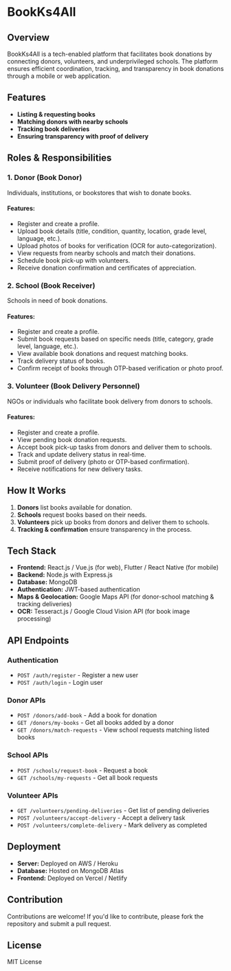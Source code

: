 # BookKs4All

## Overview
BookKs4All is a tech-enabled platform that facilitates book donations by connecting donors, volunteers, and underprivileged schools. The platform ensures efficient coordination, tracking, and transparency in book donations through a mobile or web application.

## Features
- **Listing & requesting books**
- **Matching donors with nearby schools**
- **Tracking book deliveries**
- **Ensuring transparency with proof of delivery**

## Roles & Responsibilities
### 1. Donor (Book Donor)
Individuals, institutions, or bookstores that wish to donate books.

#### Features:
- Register and create a profile.
- Upload book details (title, condition, quantity, location, grade level, language, etc.).
- Upload photos of books for verification (OCR for auto-categorization).
- View requests from nearby schools and match their donations.
- Schedule book pick-up with volunteers.
- Receive donation confirmation and certificates of appreciation.

### 2. School (Book Receiver)
Schools in need of book donations.

#### Features:
- Register and create a profile.
- Submit book requests based on specific needs (title, category, grade level, language, etc.).
- View available book donations and request matching books.
- Track delivery status of books.
- Confirm receipt of books through OTP-based verification or photo proof.

### 3. Volunteer (Book Delivery Personnel)
NGOs or individuals who facilitate book delivery from donors to schools.

#### Features:
- Register and create a profile.
- View pending book donation requests.
- Accept book pick-up tasks from donors and deliver them to schools.
- Track and update delivery status in real-time.
- Submit proof of delivery (photo or OTP-based confirmation).
- Receive notifications for new delivery tasks.

## How It Works
1. **Donors** list books available for donation.
2. **Schools** request books based on their needs.
3. **Volunteers** pick up books from donors and deliver them to schools.
4. **Tracking & confirmation** ensure transparency in the process.

## Tech Stack
- **Frontend:** React.js / Vue.js (for web), Flutter / React Native (for mobile)
- **Backend:** Node.js with Express.js
- **Database:** MongoDB
- **Authentication:** JWT-based authentication
- **Maps & Geolocation:** Google Maps API (for donor-school matching & tracking deliveries)
- **OCR:** Tesseract.js / Google Cloud Vision API (for book image processing)

## API Endpoints
### Authentication
- `POST /auth/register` - Register a new user
- `POST /auth/login` - Login user

### Donor APIs
- `POST /donors/add-book` - Add a book for donation
- `GET /donors/my-books` - Get all books added by a donor
- `GET /donors/match-requests` - View school requests matching listed books

### School APIs
- `POST /schools/request-book` - Request a book
- `GET /schools/my-requests` - Get all book requests

### Volunteer APIs
- `GET /volunteers/pending-deliveries` - Get list of pending deliveries
- `POST /volunteers/accept-delivery` - Accept a delivery task
- `POST /volunteers/complete-delivery` - Mark delivery as completed

## Deployment
- **Server:** Deployed on AWS / Heroku
- **Database:** Hosted on MongoDB Atlas
- **Frontend:** Deployed on Vercel / Netlify

## Contribution
Contributions are welcome! If you'd like to contribute, please fork the repository and submit a pull request.

## License
MIT License




